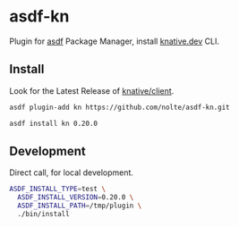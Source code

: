 # asdf-kn

Plugin for [asdf](https://github.com/asdf-vm/asdf) Package Manager, install [knative.dev](https://knative.dev/) CLI.

## Install

Look for the Latest Release of [knative/client](https://github.com/knative/client/releases).

```sh
asdf plugin-add kn https://github.com/nolte/asdf-kn.git

asdf install kn 0.20.0
```

## Development


Direct call, for local development.
```sh
ASDF_INSTALL_TYPE=test \
  ASDF_INSTALL_VERSION=0.20.0 \
  ASDF_INSTALL_PATH=/tmp/plugin \
  ./bin/install
```
